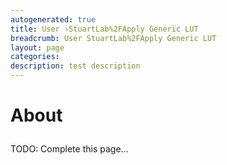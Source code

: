 ```yaml
---
autogenerated: true
title: User ›StuartLab%2FApply Generic LUT
breadcrumb: User StuartLab%2FApply Generic LUT
layout: page
categories: 
description: test description
---
```


<h1>

About

</h1>

TODO: Complete this page...

